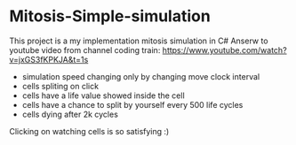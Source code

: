 # Mitosis-Simple-simulation
This project is a my implementation mitosis simulation in C#
Anserw to youtube video from channel coding train: https://www.youtube.com/watch?v=jxGS3fKPKJA&t=1s

* simulation speed changing only by changing move clock interval
* cells spliting on click
* cells have a life value showed inside the cell
* cells have a chance  to split by yourself every 500 life cycles
* cells dying after 2k cycles

Clicking on watching cells is so satisfying :)


